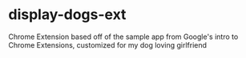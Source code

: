 display-dogs-ext
================

Chrome Extension based off of the sample app from Google's intro to Chrome Extensions, customized for my dog loving girlfriend
